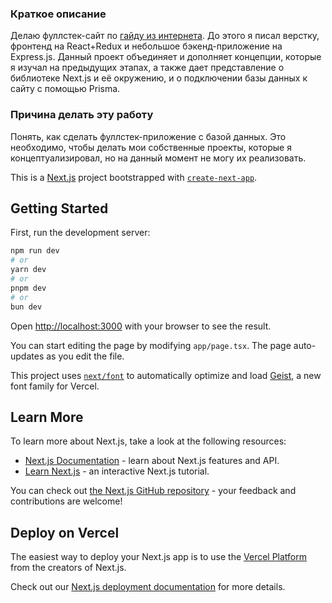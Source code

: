 ### Краткое описание
Делаю фуллстек-сайт по [гайду из интернета](https://www.youtube.com/watch?v=GUwizGbY4cc). До этого я писал верстку, фронтенд на React+Redux и небольшое бэкенд-приложение на Express.js. Данный проект объединяет и дополняет концепции, которые я изучал на предыдущих этапах, а также дает представление о библиотеке Next.js и её окружению, и о подключении базы данных к сайту с помощью Prisma. 
### Причина делать эту работу
Понять, как сделать фуллстек-приложение с базой данных. Это необходимо, чтобы делать мои собственные проекты, которые я концептуализировал, но на данный момент не могу их реализовать. 


This is a [Next.js](https://nextjs.org) project bootstrapped with [`create-next-app`](https://nextjs.org/docs/app/api-reference/cli/create-next-app).

## Getting Started

First, run the development server:

```bash
npm run dev
# or
yarn dev
# or
pnpm dev
# or
bun dev
```

Open [http://localhost:3000](http://localhost:3000) with your browser to see the result.

You can start editing the page by modifying `app/page.tsx`. The page auto-updates as you edit the file.

This project uses [`next/font`](https://nextjs.org/docs/app/building-your-application/optimizing/fonts) to automatically optimize and load [Geist](https://vercel.com/font), a new font family for Vercel.

## Learn More

To learn more about Next.js, take a look at the following resources:

- [Next.js Documentation](https://nextjs.org/docs) - learn about Next.js features and API.
- [Learn Next.js](https://nextjs.org/learn) - an interactive Next.js tutorial.

You can check out [the Next.js GitHub repository](https://github.com/vercel/next.js) - your feedback and contributions are welcome!

## Deploy on Vercel

The easiest way to deploy your Next.js app is to use the [Vercel Platform](https://vercel.com/new?utm_medium=default-template&filter=next.js&utm_source=create-next-app&utm_campaign=create-next-app-readme) from the creators of Next.js.

Check out our [Next.js deployment documentation](https://nextjs.org/docs/app/building-your-application/deploying) for more details.
